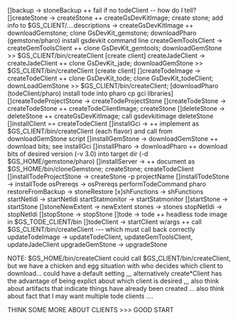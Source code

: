 []backup                  -> stoneBackup            ++ fail if no todeClient -- how do I tell?
[]createStone             -> createStone            ++ createGsDevKitImage; 
                                                     create stone; add info to $GS_CLIENT/....descriptions
                        -> createGsDevKitImage    ++ downloadGemstone; clone GsDevKit_gemstone; 
                                                     downloadPharo (gemstone/pharo) install gsdevkit command line
createGemToolsClient    -> createGemToolsClient   ++ clone GsDevKit_gemtools; 
                                                     downloadGemStone >> $GS_CLIENT/bin/createClient [create client] 
createJadeClient        -> createJadeClient       ++ clone GsDevKit_jade; 
                                                     downloadGemStone >> $GS_CLIENT/bin/createClient [create client]
[]createTodeImage         -> createTodeClient       ++ clone GsDevKit_tode; clone GsDevKit_todeClient; 
                                                     downLoadGemStone >> $GS_CLIENT/bin/createClient;
                                                                         [downloadPharo (todeClient/pharo) install tode into pharo
                                                                          cp gci libraries]
[]createTodeProjectStone  -> createTodeProjectStone
[]createTodeStone         -> createTodeStone        ++ createTodeClientImage; createStone
[]deleteStone             -> deleteStone            ++ createGsDevKitImage; call gsdevkitimage deleteStone
[]installClient           == createTodeClient
[]installGci              ->                        ++ implement as $GS_CLIENT/bin/createClient (each flavor) and call from 
                                                     downloadGemStone script
[]installGemStone         -> downloadGemStone       ++ download bits; see installGci
[]installPharo            -> downloadPharo          ++ download bits of desired version (-v 3.0) into target 
                                                     dir (-d $GS_HOME/gemstone/pharo)
[]installServer           ->                        ++ document as $GS_HOME/bin/cloneGemstone; createStone; createTodeClient         
[]installTodeProjectStone -> createStone -p projectName
[]installTodeStone        -> installTode
osPrereqs               -> osPrereqs
performTodeCommand
pharo
restoreFromBackup       -> stoneRestore
[x]shFunctions             -> shFunctions
startNetldi             -> startNetldi
startStatmonitor        -> startStatmonitor
[]startStone              -> startStone
[]stoneNewExtent          -> newExtent
stones                  -> stones
stopNetldi              -> stopNetldi
[]stopStone               -> stopStone
[]tode                    -> tode                   ++ headless tode image in $GS_TODE_CLIENT/bin
[]todeClient              -> startClient w/args     ++ call $GS_CLIENT/bin/createClient --- which must call back correctly
updateTodeImage         -> updateTodeClient, updateGemToolsClient, updateJadeClient
upgradeGemStone         -> upgradeStone

NOTE:
  $GS_HOME/bin/createClient could call $GS_CLIENT/bin/createClient, but we have a chicken and egg situation with who decides which client to download... could have a default setting ,,, alternatively create\*Client has the advantage of being explict about which client is desired ,,, also think about artifacts that indicate things have already been created ... also think about fact that I may want multiple tode clients ....

THINK SOME MORE ABOUT CLIENTS >>> GOOD START 
